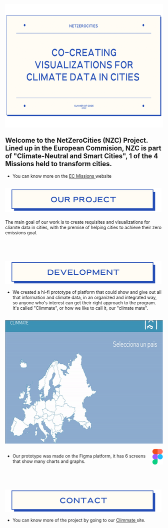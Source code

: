 <img src="misc/image0.png" alt="mockup" width="700" height="394" align="top">



## Welcome to the NetZeroCities (NZC) Project. Lined up in the European Commision, NZC is part of "Climate-Neutral and Smart Cities", 1 of the 4 Missions held to transform cities.

* You can know more on the <a href="https://ec.europa.eu/info/research-and-innovation/funding/funding-opportunities/funding-programmes-and-open-calls/horizon-europe/eu-missions-horizon-europe/climate-neutral-and-smart-cities_en#:~:text=EU%20missions%20are%20commitments%20to,ensuring%20soil%20health%20and%20food.">EC Missions </a> website

## <img src="misc/ourprojectn.png" width="500">

The main goal of our work is to create requisites and visualizations for cliamte data in cities, with the premise of helping cities to achieve their zero emissions goal.

<br>
<br>
<br>
<br>
 <img src="misc/developmentn.png" width="500">
<br>

* We created a hi-fi prototype of platform that could show and give out all that information and climate data, in an organized and integrated way, so anyone who's interest can get their right approach to the program. It's called "Climmate", or how we like to call it, our "climate mate".
<br>

<img src="misc/gif-mockup.gif" alt="mockup" width="700" height="394" align="middle">
<br>
<br>
<img src="misc/1667px-Figma-logo.svg.png" alt="figma" height="50" align="right">


* Our prototype was made on the Figma platform, it has 6 screens that show many charts and graphs.  


<br>
<br>
<br>
<br>
<img src="misc/contactn.png" width="500">



* You can know more of the project by going to our <a href="climmate.me"> Climmate </a> site.

